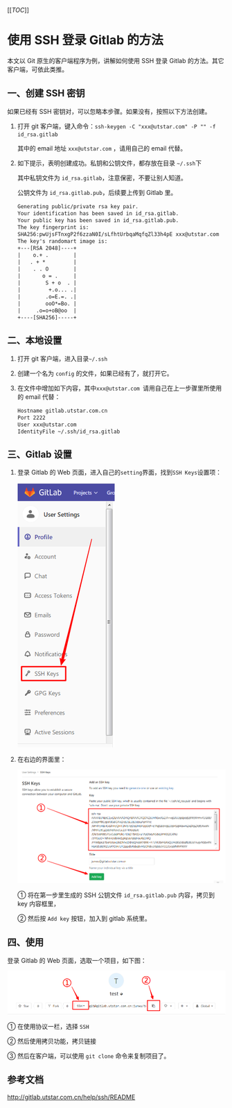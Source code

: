 [[_TOC_]]

# 使用 SSH 登录 Gitlab 的方法

本文以 Git 原生的客户端程序为例，讲解如何使用 SSH 登录 Gitlab 的方法。其它客户端，可依此类推。

## 一、创建 SSH 密钥

如果已经有 SSH 密钥对，可以忽略本步骤。如果没有，按照以下方法创建。

1. 打开 git 客户端，键入命令：`ssh-keygen -C "xxx@utstar.com" -P "" -f id_rsa.gitlab`

   其中的 email 地址 `xxx@utstar.com` ，请用自己的 email 代替。

2. 如下提示，表明创建成功。私钥和公钥文件，都存放在目录 `~/.ssh`下

    其中私钥文件为 `id_rsa.gitlab`，注意保密，不要让别人知道。

    公钥文件为 `id_rsa.gitlab.pub`，后续要上传到 Gitlab 里。

    ```
    Generating public/private rsa key pair.
    Your identification has been saved in id_rsa.gitlab.
    Your public key has been saved in id_rsa.gitlab.pub.
    The key fingerprint is:
    SHA256:pwUjsFTnxgP2f6zzaN0I/sLfhtUrbqaMqfqZl33h4pE xxx@utstar.com
    The key's randomart image is:
    +---[RSA 2048]----+
    |    o.+ .        |
    |   . + *         |
    |    . . O        |
    |       o = .     |
    |        S + o  . |
    |         +.o... .|
    |        .o=E.=. .|
    |        ooO*=Bo. |
    |     .o=o+oB@oo  |
    +----[SHA256]-----+
    ```

## 二、本地设置

1. 打开 git 客户端，进入目录`~/.ssh`

2. 创建一个名为 `config` 的文件，如果已经有了，就打开它。

3. 在文件中增加如下内容，其中`xxx@utstar.com `请用自己在上一步骤里所使用的 email 代替：

    ```
    Hostname gitlab.utstar.com.cn
    Port 2222
    User xxx@utstar.com
    IdentityFile ~/.ssh/id_rsa.gitlab
    ```

## 三、Gitlab 设置

1. 登录 Gitlab 的 Web 页面，进入自己的`setting`界面，找到`SSH Keys`设置项：

   ![images/ssh-login-001.png](images/ssh-login-001.png)

2. 在右边的界面里：

   ![images/ssh-login-002.png](images/ssh-login-002.png)

   ① 将在第一步里生成的 SSH 公钥文件 `id_rsa.gitlab.pub` 内容，拷贝到 key 内容框里，

   ② 然后按 `Add key` 按钮，加入到 gitlab 系统里。

## 四、使用

登录 Gitlab 的 Web 页面，选取一个项目，如下图：

![images/ssh-login-003.png](images/ssh-login-003.png)

① 在使用协议一栏，选择 `SSH`

② 然后使用拷贝功能，拷贝链接

③ 然后在客户端，可以使用 `git clone` 命令来复制项目了。

## 参考文档

http://gitlab.utstar.com.cn/help/ssh/README